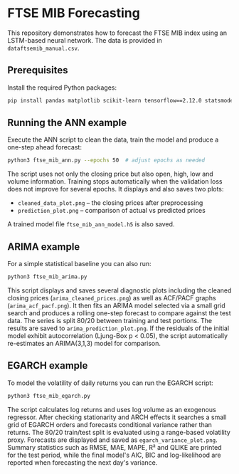 # FTSE MIB Forecasting

This repository demonstrates how to forecast the FTSE MIB index using
an LSTM-based neural network.
The data is provided in `dataftsemib_manual.csv`.

## Prerequisites

Install the required Python packages:

```bash
pip install pandas matplotlib scikit-learn tensorflow==2.12.0 statsmodels pmdarima
```

## Running the ANN example

Execute the ANN script to clean the data, train the model and produce a
one-step ahead forecast:

```bash
python3 ftse_mib_ann.py --epochs 50  # adjust epochs as needed
```

The script uses not only the closing price but also open, high, low and
volume information.  Training stops automatically when the validation
loss does not improve for several epochs.  It displays and also saves
two plots:

- `cleaned_data_plot.png` – the closing prices after preprocessing
- `prediction_plot.png` – comparison of actual vs predicted prices

A trained model file `ftse_mib_ann_model.h5` is also saved.

## ARIMA example

For a simple statistical baseline you can also run:

```bash
python3 ftse_mib_arima.py
```

This script displays and saves several diagnostic plots including the cleaned closing
prices (`arima_cleaned_prices.png`) as well as ACF/PACF graphs
(`arima_acf_pacf.png`). It then fits an ARIMA model selected via a small grid
search and produces a rolling one-step forecast to compare against the test
data. The series is split 80/20 between training and test portions. The results
are saved to `arima_prediction_plot.png`. If the residuals of the initial model
exhibit autocorrelation (Ljung-Box p < 0.05), the script automatically
re-estimates an ARIMA(3,1,3) model for comparison.


## EGARCH example

To model the volatility of daily returns you can run the EGARCH
script:

```bash
python3 ftse_mib_egarch.py
```

The script calculates log returns and uses log volume as an exogenous
regressor. After checking stationarity and ARCH effects it searches a
small grid of EGARCH orders and forecasts conditional variance rather
than returns.  The 80/20 train/test split is evaluated using a
range-based volatility proxy.  Forecasts are displayed and saved as
`egarch_variance_plot.png`.  Summary statistics such as RMSE, MAE,
MAPE, R² and QLIKE are printed for the test period, while the final
model's AIC, BIC and log-likelihood are reported when forecasting the
next day's variance.
